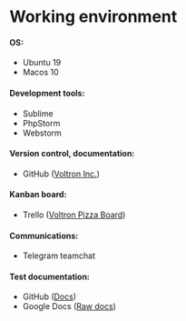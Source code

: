 # Working environment

#### OS:
- Ubuntu 19
- Macos 10

#### Development tools:
- Sublime
- PhpStorm
- Webstorm

#### Version control, documentation:
- GitHub ([Voltron Inc.](https://github.com/VoltronInc))

#### Kanban board:
- Trello  ([Voltron Pizza Board](https://trello.com/b/SKgp6UFu))

#### Communications:
- Telegram teamchat

#### Test documentation:
- GitHub ([Docs](https://github.com/VoltronInc/Docs))
- Google Docs ([Raw docs](https://drive.google.com/open?id=199LsI4VXavdr2Za2BMm64CKiNAzcHXJ4))
